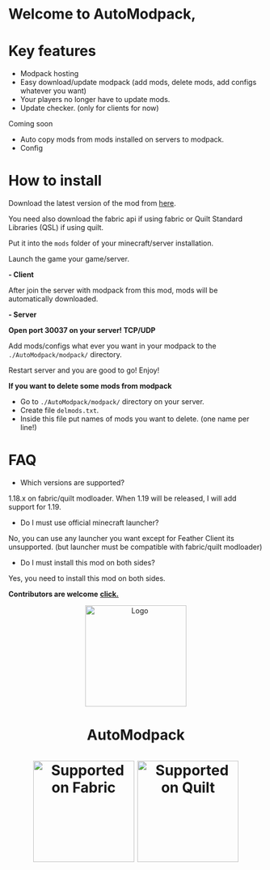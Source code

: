 # **Welcome to AutoModpack,**

# Key features
- Modpack hosting
- Easy download/update modpack (add mods, delete mods, add configs whatever you want)
- Your players no longer have to update mods.
- Update checker. (only for clients for now)

Coming soon
- Auto copy mods from mods installed on servers to modpack. 
- Config

# How to install

Download the latest version of the mod from [here](https://github.com/Skidamek/AutoModpack/releases/download/latest/AutoModpack.jar).

You need also download the fabric api if using fabric or Quilt Standard Libraries (QSL) if using quilt.

Put it into the `mods` folder of your minecraft/server installation.

Launch the game your game/server.

**- Client**

After join the server with modpack from this mod, mods will be automatically downloaded.

**- Server**

**Open port 30037 on your server! TCP/UDP**

Add mods/configs what ever you want in your modpack to the `./AutoModpack/modpack/` directory.

Restart server and you are good to go! Enjoy!

**If you want to delete some mods from modpack** 
- Go to `./AutoModpack/modpack/` directory on your server.
- Create file `delmods.txt`.
- Inside this file put names of mods you want to delete. (one name per line!)

# FAQ
- Which versions are supported?

1.18.x on fabric/quilt modloader. When 1.19 will be released, I will add support for 1.19.

- Do I must use official minecraft launcher?

No, you can use any launcher you want except for Feather Client its unsupported. (but launcher must be compatible with fabric/quilt modloader)

- Do I must install this mod on both sides?

Yes, you need to install this mod on both sides.



**Contributors are welcome**
[**click.**](CONTRIBUTING.md)
  
<p align="center"><img src="https://i.imgur.com/WQofabo.png" alt="Logo" width="200"></p>
<h1 align="center">AutoModpack  <br><br>
    <a href="https://fabricmc.net/"><img
        src="https://cdn.discordapp.com/attachments/705864145169416313/969720133998239794/fabric_supported.png"
        alt="Supported on Fabric"
        width="200"
    ></a>
    <a href="https://quiltmc.org/"><img
        src="https://cdn.discordapp.com/attachments/705864145169416313/969716884482183208/quilt_supported.png"
        alt="Supported on Quilt"
        width="200"
    ></a>
</h1>
